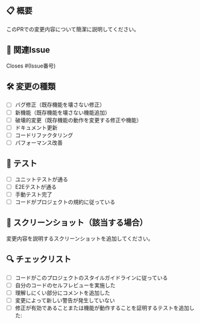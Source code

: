   ## 📋 概要
  このPRでの変更内容について簡潔に説明してください。

  ## 🔗 関連Issue
  Closes #(Issue番号)

  ## 🛠 変更の種類
  - [ ] バグ修正（既存機能を壊さない修正）
  - [ ] 新機能（既存機能を壊さない機能追加）
  - [ ] 破壊的変更（既存機能の動作を変更する修正や機能）
  - [ ] ドキュメント更新
  - [ ] コードリファクタリング
  - [ ] パフォーマンス改善

  ## 🧪 テスト
  - [ ] ユニットテストが通る
  - [ ] E2Eテストが通る
  - [ ] 手動テスト完了
  - [ ] コードがプロジェクトの規約に従っている

  ## 📸 スクリーンショット（該当する場合）
  変更内容を説明するスクリーンショットを追加してください。

  ## 🔍 チェックリスト
  - [ ] コードがこのプロジェクトのスタイルガイドラインに従っている
  - [ ] 自分のコードのセルフレビューを実施した
  - [ ] 理解しにくい部分にコメントを追加した
  - [ ] 変更によって新しい警告が発生していない
  - [ ] 修正が有効であることまたは機能が動作することを証明するテストを追加した:
